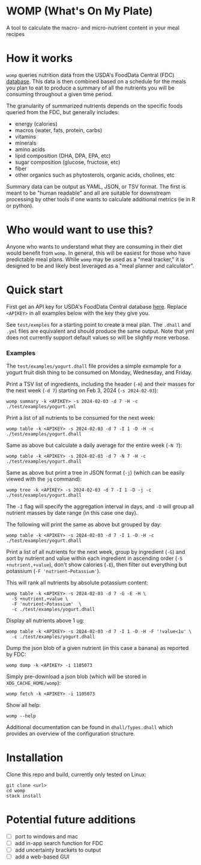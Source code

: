 # WOMP (What's On My Plate)

A tool to calculate the macro- and micro-nutrient content in your meal recipes

# How it works

`womp` queries nutrition data from the USDA's FoodData Central (FDC)
[database](https://fdc.nal.usda.gov/). This data is then combined based on a
schedule for the meals you plan to eat to produce a summary of all the nutrients
you will be consuming throughout a given time period.

The granularity of summarized nutrients depends on the specific foods queried
from the FDC, but generally includes:

* energy (calories)
* macros (water, fats, protein, carbs)
* vitamins
* minerals
* amino acids
* lipid composition (DHA, DPA, EPA, etc)
* sugar composition (glucose, fructose, etc)
* fiber
* other organics such as phytosterols, organic acids, cholines, etc

Summary data can be output as YAML, JSON, or TSV format. The first is meant to
be "human readable" and all are suitable for downstream processing by other
tools if one wants to calculate additional metrics (ie in R or python).

# Who would want to use this?

Anyone who wants to understand what they are consuming in their diet would
benefit from `womp`. In general, this will be easiest for those who have
predictable meal plans. While `womp` may be used as a "meal tracker," it is
designed to be and likely best leveraged as a "meal planner and calculator".

# Quick start

First get an API key for USDA's FoodData Central database
[here](https://fdc.nal.usda.gov/api-key-signup.html). Replace `<APIKEY>` in
all examples below with the key they give you.

See `test/exmples` for a starting point to create a meal plan. The `.dhall`
and `.yml` files are equivalent and should produce the same output. Note that
yml does not currently support default values so will be slightly more verbose.


### Examples

The `test/examples/yogurt.dhall` file provides a simple exmample for a yogurt
fruit dish thing to be consumed on Monday, Wednesday, and Friday.

Print a TSV list of ingredients, including the header (`-H`) and their masses
for the next week (`-d 7`) starting on Feb 3, 2024 (`-s 2024-02-03`):

```
womp summary -k <APIKEY> -s 2024-02-03 -d 7 -H -c ./test/examples/yogurt.yml
```

Print a list of all nutrients to be consumed for the next week:

```
womp table -k <APIKEY> -s 2024-02-03 -d 7 -I 1 -D -H -c ./test/examples/yogurt.dhall
```

Same as above but calculate a daily average for the entire week (`-N 7`):

```
womp table -k <APIKEY> -s 2024-02-03 -d 7 -N 7 -H -c ./test/examples/yogurt.dhall
```

Same as above but print a tree in JSON format (`-j`) (which can be easily viewed
with the `jq` command):

```
womp tree -k <APIKEY> -s 2024-02-03 -d 7 -I 1 -D -j -c ./test/examples/yogurt.dhall
```

The `-I` flag will specify the aggregation interval in days, and `-D` will 
group all nutrient masses by date range (in this case one day).

The following will print the same as above but grouped by day:

```
womp table -k <APIKEY> -s 2024-02-03 -d 7 -I 1 -D -H -c ./test/examples/yogurt.dhall
```

Print a list of all nutrients for the next week, group by ingredient (`-G`)
and sort by nutrient and value within each ingredient in ascending order (`-S
+nutrient,+value`), don't show calories (`-E`), then filter out everything but
potassium (`-F 'nutrient~Potassium'`).

This will rank all nutrients by absolute potassium content:

```
womp table -k <APIKEY> -s 2024-02-03 -d 7 -G -E -H \
  -S +nutrient,+value \
  -F 'nutrient~Potassium'  \
  -c ./test/examples/yogurt.dhall
```

Display all nutrients above 1 ug:

```
womp table -k <APIKEY> -s 2024-02-03 -d 7 -I 1 -D -H -F '!value<1u' \
  -c ./test/examples/yogurt.dhall
```

Dump the json blob of a given nutrient (in this case a banana) as reported by
FDC:

```
womp dump -k <APIKEY> -i 1105073
```

Simply pre-download a json blob (which will be stored in `XDG_CACHE_HOME/womp`):

```
womp fetch -k <APIKEY> -i 1105073
```

Show all help:

```
womp --help
```

Additional documentation can be found in `dhall/Types.dhall` which provides
an overview of the configuration structure.

# Installation

Clone this repo and build, currently only tested on Linux:

```
git clone <url>
cd womp
stack install
```

# Potential future additions

* [ ] port to windows and mac
* [ ] add in-app search function for FDC
* [ ] add uncertainty brackets to output
* [ ] add a web-based GUI
